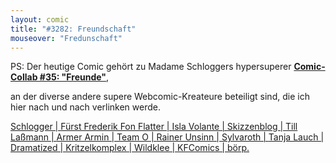 ```yaml
---
layout: comic
title: "#3282: Freundschaft"
mouseover: "Fredunschaft"
---
```


PS:
Der heutige Comic gehört zu Madame Schloggers hypersuperer
<a href="http://schlogger.de/wordpress/comic-collab-036-freunde/&quot;"><strong>Comic-Collab #35: "Freunde"</strong></a>,

an der diverse andere supere Webcomic-Kreateure beteiligt sind, die ich hier nach und nach verlinken werde.

<a href="http://schlogger.de/wordpress/comic-collab-036-freunde/" target="_blank">Schlogger | </a><a href="http://www.fonflatter.de/2014/09/15/3282-freundschaft/" target="_blank">Fürst Frederik Fon Flatter | </a><a href="http://www.isla-volante.ch/comic-collab-36-freunde/" target="_blank">Isla Volante | </a><a href="http://nadiabader.blogspot.de/2014/09/comic-collab-036-freunde.html" target="_blank">Skizzenblog | </a><a href="http://www.till-lassmann.de/freunde/2014/09/14/" target="_blank">Till Laßmann | </a><a href="http://armerarmin.wordpress.com/2014/09/14/comic-collab-036-freunde/" target="_blank">Armer Armin | </a><a href="http://teamocomics.wordpress.com/2014/09/15/comic-collab-36-freunde/" target="_blank">Team O | </a><a href="http://www.rainerunsinn.blogspot.de/2014/09/kurze-freundschaft.html" target="_blank">Rainer Unsinn | </a><a href="http://www.sylvaroth-designs.de/wp/comic-collab-freunde/" target="_blank">Sylvaroth | </a><a href="http://www.tanjalauch.com/2014/09/14/comic-collab-freunde/" target="_blank">Tanja Lauch | </a><a href="http://www.dramatized.de/comic/lucke/" target="_blank">Dramatized | </a><a href="http://kritzelkomplex.tumblr.com/post/97514304627/comic-collab-036-freunde-mit-dabei-im" target="_blank">Kritzelkomplex | </a><a href="http://kleesiosaurus.tumblr.com/post/97549003632/mein-beitrag-zur-diesmonatigen-comic-collab-zum" target="_blank">Wildklee | </a><a href="http://kfcomics.tumblr.com/post/97549202762/yeah-hier-kommt-meine-erste-comic-collab-heute" target="_blank">KFComics | </a><a href="http://boerp.de/wordpress/Archive/567" target="_blank">börp.</a>



&nbsp;
